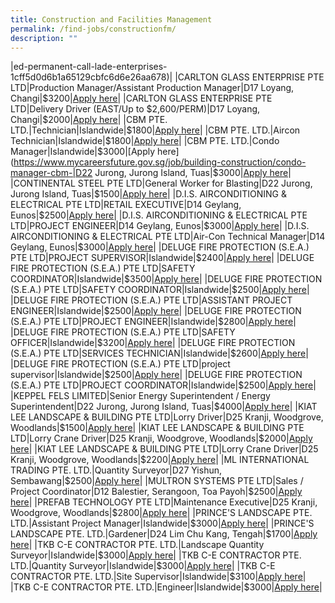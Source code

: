 ```yaml
---
title: Construction and Facilities Management
permalink: /find-jobs/constructionfm/
description: ""
---
```

|ed-permanent-call-lade-enterprises-1cff5d0d6b1a65129cbfc6d6e26aa678)|
|CARLTON GLASS ENTERPRISE PTE LTD|Production Manager/Assistant Production Manager|D17 Loyang, Changi|\$3200|[Apply here](https://www.mycareersfuture.gov.sg/job/building-construction/production-managerassistant-production-manager-carlton-glass-enterprise-26258dbea4b298f262027fa7ab70c867)|
|CARLTON GLASS ENTERPRISE PTE LTD|Delivery Driver (EAST/Up to $2,600/PERM)|D17 Loyang, Changi|\$2000|[Apply here](https://www.mycareersfuture.gov.sg/job/building-construction/delivery-driver-carlton-glass-enterprise-f6ab9ffd177e8b1fe9b67cae3f13b887)|
|CBM PTE. LTD.|Technician|Islandwide|\$1800|[Apply here](https://www.mycareersfuture.gov.sg/job/building-construction/technician-cbm-00cb57b0858f32d6d2a86c85043a3117)|
|CBM PTE. LTD.|Aircon Technician|Islandwide|\$1800|[Apply here](https://www.mycareersfuture.gov.sg/job/building-construction/aircon-technician-cbm-78b4d34ff25aff384484ce27caf48306)|
|CBM PTE. LTD.|Condo Manager|Islandwide|\$3000|[Apply here](https://www.mycareersfuture.gov.sg/job/building-construction/condo-manager-cbm-|D22 Jurong, Jurong Island, Tuas|\$3000|[Apply here](https://www.mycareersfuture.gov.sg/job/building-construction/site-coordinator-continental-steel-d6c60850b58df507aee8cd4d37ad1225)|
|CONTINENTAL STEEL PTE LTD|General Worker for Blasting|D22 Jurong, Jurong Island, Tuas|\$1500|[Apply here](https://www.mycareersfuture.gov.sg/job/building-construction/general-worker-blasting-continental-steel-f64da5a14bcbda55d5342f4acbeba488)|
|D.I.S. AIRCONDITIONING & ELECTRICAL PTE LTD|RETAIL EXECUTIVE|D14 Geylang, Eunos|\$2500|[Apply here](https://www.mycareersfuture.gov.sg/job/building-construction/retail-executive-dis-airconditioning-electrical-7515eb8206de9c0c2366318c74e8ff9f)|
|D.I.S. AIRCONDITIONING & ELECTRICAL PTE LTD|PROJECT ENGINEER|D14 Geylang, Eunos|\$3000|[Apply here](https://www.mycareersfuture.gov.sg/job/building-construction/project-engineer-dis-airconditioning-electrical-af4033335295216f1a300b92daede46f)|
|D.I.S. AIRCONDITIONING & ELECTRICAL PTE LTD|Air-Con Technical Manager|D14 Geylang, Eunos|\$3000|[Apply here](https://www.mycareersfuture.gov.sg/job/building-construction/air-con-technical-manager-dis-airconditioning-electrical-4046086763ab0a0ac67bcd172c900fdd)|
|DELUGE FIRE PROTECTION (S.E.A.) PTE LTD|PROJECT SUPERVISOR|Islandwide|\$2400|[Apply here](https://www.mycareersfuture.gov.sg/job/building-construction/project-supervisor-deluge-fire-protection-5446e2adf6fd4c8d84dc0e27647d5d4c)|
|DELUGE FIRE PROTECTION (S.E.A.) PTE LTD|SAFETY COORDINATOR|Islandwide|\$3500|[Apply here](https://www.mycareersfuture.gov.sg/job/building-construction/safety-coordinator-deluge-fire-protection-bbfa1eb5623dd0d6a365f6e2106ca267)|
|DELUGE FIRE PROTECTION (S.E.A.) PTE LTD|SAFETY COORDINATOR|Islandwide|\$2500|[Apply here](https://www.mycareersfuture.gov.sg/job/building-construction/safety-coordinator-deluge-fire-protection-8c271bccb96b992bcb8cc245ed7dc487)|
|DELUGE FIRE PROTECTION (S.E.A.) PTE LTD|ASSISTANT PROJECT ENGINEER|Islandwide|\$2500|[Apply here](https://www.mycareersfuture.gov.sg/job/building-construction/assistant-project-engineer-deluge-fire-protection-d3d65ebab06c9d60928dc72adfcba238)|
|DELUGE FIRE PROTECTION (S.E.A.) PTE LTD|PROJECT ENGINEER|Islandwide|\$2800|[Apply here](https://www.mycareersfuture.gov.sg/job/building-construction/project-engineer-deluge-fire-protection-ff83e62752303f0cab337c221358e851)|
|DELUGE FIRE PROTECTION (S.E.A.) PTE LTD|SAFETY OFFICER|Islandwide|\$3200|[Apply here](https://www.mycareersfuture.gov.sg/job/building-construction/safety-officer-deluge-fire-protection-151517e183e178b7a9e9a8ddbcd7c1ea)|
|DELUGE FIRE PROTECTION (S.E.A.) PTE LTD|SERVICES TECHNICIAN|Islandwide|\$2600|[Apply here](https://www.mycareersfuture.gov.sg/job/building-construction/services-technician-deluge-fire-protection-7f4cbb6b810d6ee641b38a816fc92417)|
|DELUGE FIRE PROTECTION (S.E.A.) PTE LTD|project supervisor|Islandwide|\$2500|[Apply here](https://www.mycareersfuture.gov.sg/job/building-construction/project-supervisor-deluge-fire-protection-9e41cbb81c8c6385d4e4dbaef2381451)|
|DELUGE FIRE PROTECTION (S.E.A.) PTE LTD|PROJECT COORDINATOR|Islandwide|\$2500|[Apply here](https://www.mycareersfuture.gov.sg/job/building-construction/project-coordinator-deluge-fire-protection-ccf81b6e493ab19aaeabebbd0805a96c)|
|KEPPEL FELS LIMITED|Senior Energy Superintendent / Energy Superintendent|D22 Jurong, Jurong Island, Tuas|\$4000|[Apply here](https://www.mycareersfuture.gov.sg/job/building-construction/senior-energy-superintendent-energy-superintendent-keppel-fels-70545a6862c64217b4d664713ffa81f1)|
|KIAT LEE LANDSCAPE & BUILDING PTE LTD|Lorry Driver|D25 Kranji, Woodgrove, Woodlands|\$1500|[Apply here](https://www.mycareersfuture.gov.sg/job/building-construction/lorry-driver-kiat-lee-landscape-building-2a126090747c9bd9c35ef510c1aca136)|
|KIAT LEE LANDSCAPE & BUILDING PTE LTD|Lorry Crane Driver|D25 Kranji, Woodgrove, Woodlands|\$2000|[Apply here](https://www.mycareersfuture.gov.sg/job/building-construction/lorry-crane-driver-kiat-lee-landscape-building-2a27a4bfea33a503921a2fd223d817be)|
|KIAT LEE LANDSCAPE & BUILDING PTE LTD|Lorry Crane Driver|D25 Kranji, Woodgrove, Woodlands|\$2200|[Apply here](https://www.mycareersfuture.gov.sg/job/building-construction/lorry-crane-driver-kiat-lee-landscape-building-d2b8eb151f9d2636e5d01af7a2e44840)|
|ML INTERNATIONAL TRADING PTE. LTD.|Quantity Surveyor|D27 Yishun, Sembawang|\$2500|[Apply here](https://www.mycareersfuture.gov.sg/job/building-construction/quantity-surveyor-ml-international-trading-5e9cff87d28cb72e55a86d5c66bc8c42)|
|MULTRON SYSTEMS PTE LTD|Sales / Project Coordinator|D12 Balestier, Serangoon, Toa Payoh|\$2500|[Apply here](https://www.mycareersfuture.gov.sg/job/building-construction/sales-project-coordinator-multron-systems-08d190403e9e9841ba29116684e7cff8)|
|PREFAB TECHNOLOGY PTE LTD|Maintenance Executive|D25 Kranji, Woodgrove, Woodlands|\$2800|[Apply here](https://www.mycareersfuture.gov.sg/job/building-construction/maintenance-executive-prefab-technology-3020aedbc276482d0395029f10b5c789)|
|PRINCE'S LANDSCAPE PTE. LTD.|Assistant Project Manager|Islandwide|\$3000|[Apply here](https://www.mycareersfuture.gov.sg/job/building-construction/assistant-project-manager-princes-landscape-2fe943a60eaaf39d8100ba90f90d74a9)|
|PRINCE'S LANDSCAPE PTE. LTD.|Gardener|D24 Lim Chu Kang, Tengah|\$1700|[Apply here](https://www.mycareersfuture.gov.sg/job/building-construction/gardener-princes-landscape-bb1b5cd886bc13a7bd009d5c2933bdb6)|
|TKB C-E CONTRACTOR PTE. LTD.|Landscape Quantity Surveyor|Islandwide|\$3000|[Apply here](https://www.mycareersfuture.gov.sg/job/building-construction/landscape-quantity-surveyor-tkb-c-e-contractor-3e1e9de345f9cd1547b2427c6da68fa4)|
|TKB C-E CONTRACTOR PTE. LTD.|Quantity Surveyor|Islandwide|\$3000|[Apply here](https://www.mycareersfuture.gov.sg/job/building-construction/quantity-surveyor-tkb-c-e-contractor-d5e4fc0fafc1fd36a84d094aa7d31505)|
|TKB C-E CONTRACTOR PTE. LTD.|Site Supervisor|Islandwide|\$3100|[Apply here](https://www.mycareersfuture.gov.sg/job/building-construction/site-supervisor-tkb-c-e-contractor-aa307b85e958c716116257bcf04fcfaf)|
|TKB C-E CONTRACTOR PTE. LTD.|Engineer|Islandwide|\$3000|[Apply here](https://www.mycareersfuture.gov.sg/job/building-construction/engineer-tkb-c-e-contractor-bff9836574641f655060a1bb4ded62ae)|